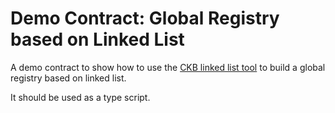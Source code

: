 # Demo Contract: Global Registry based on Linked List

A demo contract to show how to use the [CKB linked list tool] to build a
global registry based on linked list.

It should be used as a type script.

[CKB linked list tool]: ../../crates/ckb-linked-list-tool
